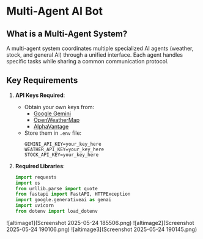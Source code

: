 # Multi-Agent AI Bot

## What is a Multi-Agent System?
A multi-agent system coordinates multiple specialized AI agents (weather, stock, and general AI) through a unified interface. Each agent handles specific tasks while sharing a common communication protocol.

## Key Requirements
1. **API Keys Required**:
   - Obtain your own keys from:
     - [Google Gemini](https://ai.google.dev/)
     - [OpenWeatherMap](https://openweathermap.org/api)
     - [AlphaVantage](https://www.alphavantage.co/)
   - Store them in `.env` file:
     ```env
     GEMINI_API_KEY=your_key_here
     WEATHER_API_KEY=your_key_here
     STOCK_API_KEY=your_key_here
     ```

2. **Required Libraries**:
   ```python
   import requests
   import os
   from urllib.parse import quote
   from fastapi import FastAPI, HTTPException
   import google.generativeai as genai
   import uvicorn
   from dotenv import load_dotenv
![altimage1](Screenshot 2025-05-24 185506.png)
![altimage2](Screenshot 2025-05-24 190106.png)
![altimage3](Screenshot 2025-05-24 190145.png)
